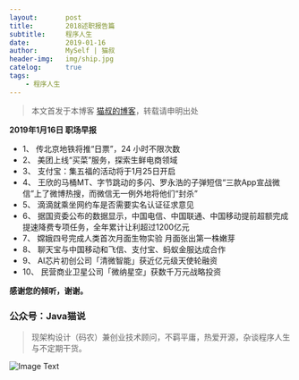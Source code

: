 ```yaml
---
layout:       post
title:        2018述职报告篇
subtitle:     程序人生
date:         2019-01-16
author:       MySelf | 猫叔
header-img:   img/ship.jpg
catelog:      true
tags:
    - 程序人生
---
```


> 本文首发于本博客 [猫叔的博客](https://unclecatmyself.github.io/)，转载请申明出处

**2019年1月16日 职场早报**

- 1、 传北京地铁将推“日票”，24 小时不限次数
- 2、 美团上线“买菜”服务，探索生鲜电商领域
- 3、 支付宝：集五福的活动将于1月25日开启
- 4、 王欣的马桶MT、字节跳动的多闪、罗永浩的子弹短信“三款App宣战微信”上了微博热搜，而微信无一例外地将他们“封杀”
- 5、 滴滴就乘坐网约车是否需要实名认证征求意见
- 6、 据国资委公布的数据显示，中国电信、中国联通、中国移动提前超额完成提速降费专项任务，全年累计让利超过1200亿元
- 7、 嫦娥四号完成人类首次月面生物实验 月面张出第一株嫩芽
- 8、 聊天宝与中国移动和飞信、支付宝、蚂蚁金服达成合作
- 9、 AI芯片初创公司「清微智能」获近亿元级天使轮融资
- 10、 民营商业卫星公司「微纳星空」获数千万元战略投资


**感谢您的倾听，谢谢。**


### 公众号：Java猫说

> 现架构设计（码农）兼创业技术顾问，不羁平庸，热爱开源，杂谈程序人生与不定期干货。

![Image Text](https://user-gold-cdn.xitu.io/2018/12/28/167f41f1a5729856?w=344&h=344&f=jpeg&s=8231)
